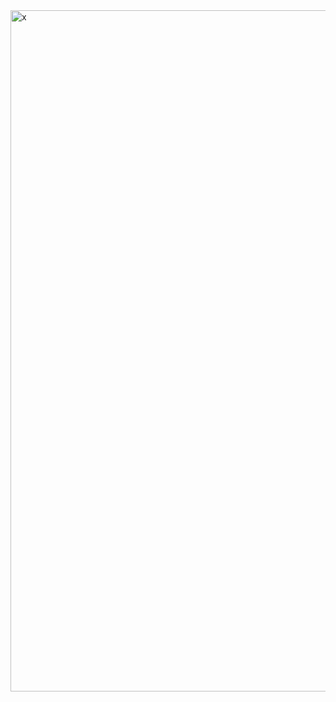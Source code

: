 <img width="1090" alt="x" src="https://github.com/krahul14/21MC3029/assets/97145474/2f5118f6-a49b-40c5-ba2d-bbd9fd07417b">
